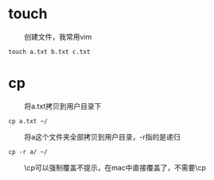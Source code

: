 
# touch
&emsp;&emsp; 创建文件，我常用vim
```
touch a.txt b.txt c.txt 
```

<!---more-->

# cp
&emsp;&emsp; 将a.txt拷贝到用户目录下
```
cp a.txt ~/
```
&emsp;&emsp; 将a这个文件夹全部拷贝到用户目录，-r指的是递归
```
cp -r a/ ~/
```
&emsp;&emsp; \cp可以强制覆盖不提示，在mac中直接覆盖了，不需要\cp




